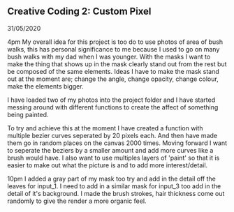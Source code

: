## Creative Coding 2: Custom Pixel

31/05/2020

4pm
My overall idea for this project is too do to use photos of area of bush walks, this has personal significance to me because I used to go on many bush walks with my dad when I was younger.
With the masks I want to make the thing that shows up in the mask clearly stand out from the rest but be composed of the same elements. Ideas I have to make the mask stand out at the moment are; change the angle, change opacity, change colour, make the elements bigger.

I have loaded two of my photos into the project folder and I have started messing around with different functions to create the affect of something being painted.

To try and achieve this at the moment I have created a function with multiple bezier curves seperated by 20 pixels each. And then have made them go in random places on the canvas 2000 times. Moving forward I want to seperate the beziers by a smaller amount and add more curves like a brush would have.
I also want to use multiples layers of 'paint' so that it is easier to make out what the picture is and to add more interest/detail.

10pm
I added a gray part of my mask too try and add in the detail off the leaves for input_1. I need to add in a similar mask for input_3 too add in the detail of it's background.
I made the brush strokes, hair thickness come out randomly to give the render a more organic feel.
